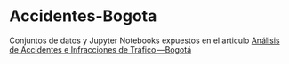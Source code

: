 # Accidentes-Bogota

Conjuntos de datos y Jupyter Notebooks expuestos en el articulo [Análisis de Accidentes e Infracciones de Tráfico — Bogotá](https://medium.com/@ikersaint/análisis-de-accidentes-e-infracciones-de-tráfico-bogotá-5c6ce1b85214)
